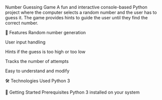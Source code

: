 Number Guessing Game
A fun and interactive console-based Python project where the computer selects a random number and the user has to guess it. The game provides hints to guide the user until they find the correct number.

📌 Features
Random number generation

User input handling

Hints if the guess is too high or too low

Tracks the number of attempts

Easy to understand and modify

🛠️ Technologies Used
Python 3

🚀 Getting Started
Prerequisites
Python 3 installed on your system
